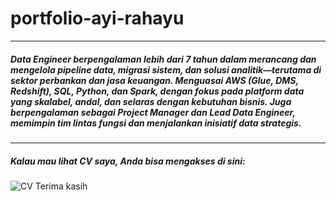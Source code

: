 # portfolio-ayi-rahayu
---
##### Data Engineer berpengalaman lebih dari 7 tahun dalam merancang dan mengelola pipeline data, migrasi sistem, dan solusi analitik—terutama di sektor perbankan dan jasa keuangan. Menguasai AWS (Glue, DMS, Redshift), SQL, Python, dan Spark, dengan fokus pada platform data yang skalabel, andal, dan selaras dengan kebutuhan bisnis. Juga berpengalaman sebagai Project Manager dan Lead Data Engineer, memimpin tim lintas fungsi dan menjalankan inisiatif data strategis.
---
##### Kalau mau lihat CV saya, Anda bisa mengakses di sini: 
![CV]([https://github.com/ayi-rahayu/portfolio-ayi-rahayu/blob/main/cv-pdf/cv-ayirahayu.pdf])
Terima kasih
